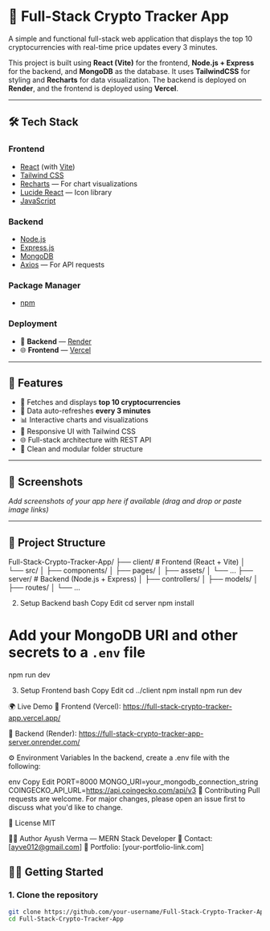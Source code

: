 # 🚀 Full-Stack Crypto Tracker App

A simple and functional full-stack web application that displays the top 10 cryptocurrencies with real-time price updates every 3 minutes.

This project is built using **React (Vite)** for the frontend, **Node.js + Express** for the backend, and **MongoDB** as the database. It uses **TailwindCSS** for styling and **Recharts** for data visualization. The backend is deployed on **Render**, and the frontend is deployed using **Vercel**.

---

## 🛠 Tech Stack

### Frontend
- [React](https://reactjs.org/) (with [Vite](https://vitejs.dev/))
- [Tailwind CSS](https://tailwindcss.com/)
- [Recharts](https://recharts.org/) — For chart visualizations
- [Lucide React](https://lucide.dev/) — Icon library
- [JavaScript](https://developer.mozilla.org/en-US/docs/Web/JavaScript)

### Backend
- [Node.js](https://nodejs.org/)
- [Express.js](https://expressjs.com/)
- [MongoDB](https://www.mongodb.com/)
- [Axios](https://axios-http.com/) — For API requests

### Package Manager
- [npm](https://www.npmjs.com/)

### Deployment
- 🔁 **Backend** — [Render](https://full-stack-crypto-tracker-app-server.onrender.com/)
- 🌐 **Frontend** — [Vercel](https://full-stack-crypto-tracker-app.vercel.app/)

---

## 🔧 Features

- 🔄 Fetches and displays **top 10 cryptocurrencies**
- 🔁 Data auto-refreshes **every 3 minutes**
- 📊 Interactive charts and visualizations
- 📱 Responsive UI with Tailwind CSS
- 🌐 Full-stack architecture with REST API
- 📁 Clean and modular folder structure

---

## 📸 Screenshots

_Add screenshots of your app here if available (drag and drop or paste image links)_

---

## 📁 Project Structure

Full-Stack-Crypto-Tracker-App/
├── client/ # Frontend (React + Vite)
│ └── src/
│ ├── components/
│ ├── pages/
│ ├── assets/
│ └── ...
├── server/ # Backend (Node.js + Express)
│ ├── controllers/
│ ├── models/
│ ├── routes/
│ └── ...

2. Setup Backend
bash
Copy
Edit
cd server
npm install
# Add your MongoDB URI and other secrets to a `.env` file
npm run dev

3. Setup Frontend
bash
Copy
Edit
cd ../client
npm install
npm run dev

🌍 Live Demo
🔗 Frontend (Vercel): https://full-stack-crypto-tracker-app.vercel.app/

🔗 Backend (Render): https://full-stack-crypto-tracker-app-server.onrender.com/

⚙️ Environment Variables
In the backend, create a .env file with the following:

env
Copy
Edit
PORT=8000
MONGO_URI=your_mongodb_connection_string
COINGECKO_API_URL=https://api.coingecko.com/api/v3
🤝 Contributing
Pull requests are welcome. For major changes, please open an issue first to discuss what you'd like to change.

📄 License
MIT

🧑‍💻 Author
Ayush Verma — MERN Stack Developer
📧 Contact: [ayve012@gmail.com]
🔗 Portfolio: [your-portfolio-link.com]

## 🧑‍💻 Getting Started

### 1. Clone the repository

```bash
git clone https://github.com/your-username/Full-Stack-Crypto-Tracker-App.git
cd Full-Stack-Crypto-Tracker-App

